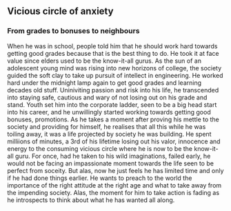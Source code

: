 ## Vicious circle of anxiety
### From grades to bonuses to neighbours

When he was in school, people told him that he should work hard towards getting good grades because that is the best thing to do. He took it at face value since elders used to be the know-it-all gurus. As the sun of an adolescent young mind was rising into new horizons of college, the society guided the soft clay to take up pursuit of intellect in engineering. He worked hard under the midnight lamp again to get good grades and learning decades old stuff. Uniniviting passion and risk into his life, he transcended into staying safe, cautious and wary of not losing out on his grade and stand. Youth set him into the corporate ladder, seen to be a big head start into his career, and he unwillingly started working towards getting good bonuses, promotions. As he takes a moment after proving his mettle to the society and providing for himself, he realises that all this while he was toiling away, it was a life projected by society he was building. He spent milliions of minutes, a 3rd of his lifetime losing out his valor, innocence and energy to the consuming vicious circle where he is now to be the know-it-all guru. For once, had he taken to his wild imaginations, failed early, he would not be facing an impassionate moment towards the life seen to be perfect from soceity. But alas, now he just feels he has limited time and only if he had done things earlier. He wants to preach to the world the importance of the right attitude at the right age and what to take away from the impending society. Alas, the moment for him to take action is fading as he introspects to think about what he has wanted all along.  